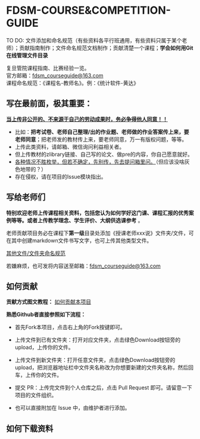 # FDSM-COURSE&COMPETITION-GUIDE
TO DO: 文件添加和命名规范（有些资料各平行班通用，有些资料只属于某个老师）；贡献指南制作；文件命名规范文档制作；贡献清楚一个课程；**学会如何用Git在线管理文件目录**

复旦管院课程指南、比赛经验一览。  
官方邮箱：fdsm_courseguide@163.com  
课程命名规范：《课程名-教师名》。例：《统计软件-黄达》

## 写在最前面，极其重要：
<u> **当上传非公开的、不来源于自己的劳动成果时，务必争得他人同意！！** </u>  
+ 比如：**把考试卷、老师自己整理/出的作业题、老师做的作业答案传上来，要老师同意**；把老师发的教材传上来，要老师同意，万一有版权问题，等等。  
+ 上传此类资料，请邮箱、微信询问利益相关者。  
+ 但上传教材的zlibrary链接、自己写的论文、做pre的内容，你自己愿意就好。  
+ <u>各种情况不胜枚举，但若不确定，先别传，先去提问箱里问。</u>（但应该没啥灰色地带的？）
+ 存在侵权，请在项目的Issue模块指出。 

## 写给老师们
**特别欢迎老师上传课程相关资料，包括您认为如何学好这门课、课程汇报的优秀案例等等。或者上传教学理念、学生评价、大纲供选课参考** 。
  
老师贡献项目务必在课程下**第一级**目录处添加《授课老师xxx说》文件夹/文件，可在其中创建markdown文件书写文字，也可上传其他类型文件。 

[其他文件/文件夹命名规范](https://ndro4zkb6p.feishu.cn/docx/HKoKdBDyKow62AxO48qc5bOWnHM?contentTheme=DARK&theme=DARK#part-YbmzdmFucoS4IrxLcivcG8Ktndf)  
  
若嫌麻烦，也可发将内容送至邮箱：fdsm_courseguide@163.com

## 如何贡献
**贡献方式图文教程：**  [如何贡献本项目](https://ndro4zkb6p.feishu.cn/docx/FXkgd6OyOoUXK1xn57Pccx0Vn4b?from=from_copylink)

**熟悉Github者直接参照如下流程：**
+ 首先Fork本项目，点击右上角的Fork按键即可。  
+ 上传文件到已有文件夹：打开对应文件夹，点击绿色Download按钮旁的upload，上传你的文件。  

+ 上传文件到新文件夹：打开任意文件夹，点击绿色Download按钮旁的upload，把浏览器地址栏中文件夹名称改为你想要新建的文件夹名称，然后回车，上传你的文件。  

+ 提交 PR：上传完文件到个人仓库之后，点击 Pull Request 即可。请留意一下项目的文件组织。  

+ 也可以直接附加在 Issue 中，由维护者进行添加。  

## 如何下载资料


